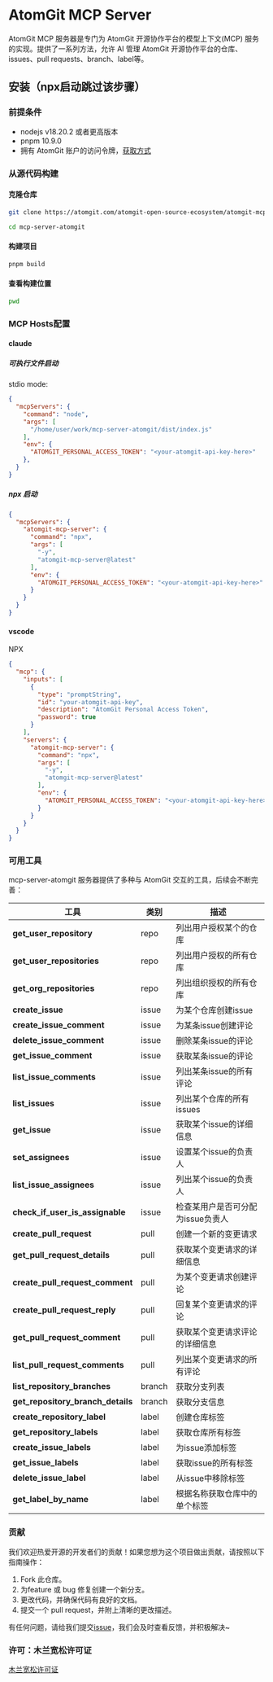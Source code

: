 # AtomGit MCP Server

AtomGit MCP 服务器是专门为 AtomGit 开源协作平台的模型上下文(MCP) 服务的实现。提供了一系列方法，允许 AI 管理 AtomGit 开源协作平台的仓库、issues、pull requests、branch、label等。


## 安装（npx启动跳过该步骤）

### 前提条件
- nodejs v18.20.2 或者更高版本
- pnpm 10.9.0
- 拥有 AtomGit 账户的访问令牌，[获取方式](https://docs.atomgit.com/user/pats)

### 从源代码构建

#### 克隆仓库
``` bash
git clone https://atomgit.com/atomgit-open-source-ecosystem/atomgit-mcp-server.git

cd mcp-server-atomgit
```

#### 构建项目
```bash
pnpm build
```

#### 查看构建位置
```bash
pwd
```

### MCP Hosts配置

#### claude 
##### 可执行文件启动
stdio mode:
```json
{
  "mcpServers": {
    "command": "node",
    "args": [
      "/home/user/work/mcp-server-atomgit/dist/index.js"
    ],
    "env": {
      "ATOMGIT_PERSONAL_ACCESS_TOKEN": "<your-atomgit-api-key-here>"
    },
  }
}
```

##### npx 启动
```json
{
  "mcpServers": {
    "atomgit-mcp-server": {
      "command": "npx",
      "args": [
        "-y",
        "atomgit-mcp-server@latest"
      ],
      "env": {
        "ATOMGIT_PERSONAL_ACCESS_TOKEN": "<your-atomgit-api-key-here>"
      }
    }
  }
}
```
#### vscode

NPX
``` json
{
  "mcp": {
    "inputs": [
      {
        "type": "promptString",
        "id": "your-atomgit-api-key",
        "description": "AtomGit Personal Access Token",
        "password": true
      }
    ],
    "servers": {
      "atomgit-mcp-server": {
        "command": "npx",
        "args": [
          "-y",
          "atomgit-mcp-server@latest"
        ],
        "env": {
          "ATOMGIT_PERSONAL_ACCESS_TOKEN": "<your-atomgit-api-key-here>"
        }
      }
    }
  }
}
```


### 可用工具

mcp-server-atomgit 服务器提供了多种与 AtomGit 交互的工具，后续会不断完善：

| 工具                         | 类别           | 描述            |
|-----------------------------|-------------|------------------|
| **get_user_repository**     | repo         | 列出用户授权某个的仓库   |
| **get_user_repositories**   | repo         | 列出用户授权的所有仓库   |
| **get_org_repositories**    | repo         | 列出组织授权的所有仓库   |
| **create_issue**            | issue       | 为某个仓库创建issue     |
| **create_issue_comment**    | issue        | 为某条issue创建评论    |
| **delete_issue_comment**    | issue        | 删除某条issue的评论    |
| **get_issue_comment**       | issue        | 获取某条issue的评论    |
| **list_issue_comments**     | issue        | 列出某条issue的所有评论 |
| **list_issues**             | issue        | 列出某个仓库的所有issues |
| **get_issue**               | issue        | 获取某个issue的详细信息 |
| **set_assignees**           | issue        | 设置某个issue的负责人   |
| **list_issue_assignees**    | issue        | 列出某个issue的负责人   |
| **check_if_user_is_assignable** | issue    | 检查某用户是否可分配为issue负责人 |
| **create_pull_request**         | pull     | 创建一个新的变更请求            |
| **get_pull_request_details**    | pull     | 获取某个变更请求的详细信息      |
| **create_pull_request_comment** | pull     | 为某个变更请求创建评论          |
| **create_pull_request_reply**   | pull     | 回复某个变更请求的评论          |
| **get_pull_request_comment**    | pull     | 获取某个变更请求评论的详细信息  |
| **list_pull_request_comments**  | pull     | 列出某个变更请求的所有评论      |
| **list_repository_branches**    | branch   | 获取分支列表                 |
| **get_repository_branch_details** | branch  | 获取分支信息                 |
| **create_repository_label**       | label   | 创建仓库标签                 |
| **get_repository_labels**         |  label  | 获取仓库所有标签              |
| **create_issue_labels**           |  label  | 为issue添加标签              |
| **get_issue_labels**              | label   | 获取issue的所有标签           |
| **delete_issue_label**            |  label  | 从issue中移除标签             |
| **get_label_by_name**             |  label  | 根据名称获取仓库中的单个标签     |

### 贡献

我们欢迎热爱开源的开发者们的贡献！如果您想为这个项目做出贡献，请按照以下指南操作：

1. Fork 此仓库。
2. 为feature 或 bug 修复创建一个新分支。
3. 更改代码，并确保代码有良好的文档。
4. 提交一个 pull request，并附上清晰的更改描述。

有任何问题，请给我们提交[issue](https://atomgit.com/atomgit-open-source-ecosystem/atomgit-mcp-server/issues)，我们会及时查看反馈，并积极解决~

### 许可：木兰宽松许可证
[木兰宽松许可证](./license)